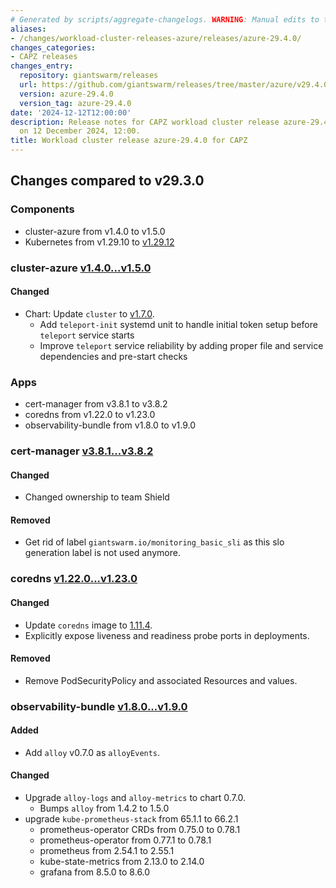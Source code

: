 ```yaml
---
# Generated by scripts/aggregate-changelogs. WARNING: Manual edits to this files will be overwritten.
aliases:
- /changes/workload-cluster-releases-azure/releases/azure-29.4.0/
changes_categories:
- CAPZ releases
changes_entry:
  repository: giantswarm/releases
  url: https://github.com/giantswarm/releases/tree/master/azure/v29.4.0
  version: azure-29.4.0
  version_tag: azure-29.4.0
date: '2024-12-12T12:00:00'
description: Release notes for CAPZ workload cluster release azure-29.4.0, published
  on 12 December 2024, 12:00.
title: Workload cluster release azure-29.4.0 for CAPZ
---
```


## Changes compared to v29.3.0

### Components

- cluster-azure from v1.4.0 to v1.5.0
- Kubernetes from v1.29.10 to [v1.29.12](https://github.com/kubernetes/kubernetes/blob/master/CHANGELOG/CHANGELOG-1.29.md#changelog-since-v12910)

### cluster-azure [v1.4.0...v1.5.0](https://github.com/giantswarm/cluster-azure/compare/v1.4.0...v1.5.0)

#### Changed

- Chart: Update `cluster` to [v1.7.0](https://github.com/giantswarm/cluster/releases/tag/v1.7.0).
  - Add `teleport-init` systemd unit to handle initial token setup before `teleport` service starts
  - Improve `teleport` service reliability by adding proper file and service dependencies and pre-start checks

### Apps

- cert-manager from v3.8.1 to v3.8.2
- coredns from v1.22.0 to v1.23.0
- observability-bundle from v1.8.0 to v1.9.0

### cert-manager [v3.8.1...v3.8.2](https://github.com/giantswarm/cert-manager-app/compare/v3.8.1...v3.8.2)

#### Changed

- Changed ownership to team Shield

#### Removed

- Get rid of label `giantswarm.io/monitoring_basic_sli` as this slo generation label is not used anymore.

### coredns [v1.22.0...v1.23.0](https://github.com/giantswarm/coredns-app/compare/v1.22.0...v1.23.0)

#### Changed

- Update `coredns` image to [1.11.4](https://github.com/coredns/coredns/releases/tag/v1.11.4).
- Explicitly expose liveness and readiness probe ports in deployments.

#### Removed

- Remove PodSecurityPolicy and associated Resources and values.

### observability-bundle [v1.8.0...v1.9.0](https://github.com/giantswarm/observability-bundle/compare/v1.8.0...v1.9.0)

#### Added

- Add `alloy` v0.7.0 as `alloyEvents`.

#### Changed

- Upgrade `alloy-logs` and `alloy-metrics` to chart 0.7.0.
  - Bumps `alloy` from 1.4.2 to 1.5.0
- upgrade `kube-prometheus-stack` from 65.1.1 to 66.2.1
  - prometheus-operator CRDs from 0.75.0 to 0.78.1
  - prometheus-operator from 0.77.1 to 0.78.1
  - prometheus from 2.54.1 to 2.55.1
  - kube-state-metrics from 2.13.0 to 2.14.0
  - grafana from 8.5.0 to 8.6.0
